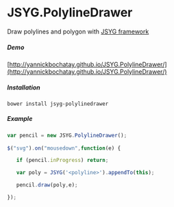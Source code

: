 # JSYG.PolylineDrawer
Draw polylines and polygon with [JSYG framework](https://github.com/YannickBochatay/JSYG)

##### Demo
[http://yannickbochatay.github.io/JSYG.PolylineDrawer/](http://yannickbochatay.github.io/JSYG.PolylineDrawer/)

##### Installation
```shell
bower install jsyg-polylinedrawer
```

##### Example
```javascript
var pencil = new JSYG.PolylineDrawer();
            
$("svg").on("mousedown",function(e) {

   if (pencil.inProgress) return;

   var poly = JSYG('<polyline>').appendTo(this);

   pencil.draw(poly,e);

});
```
